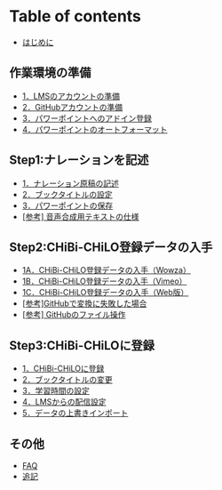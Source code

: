 # Table of contents

* [はじめに](README.md)

## 作業環境の準備 <a href="#prepare" id="prepare"></a>

* [1．LMSのアカウントの準備](prepare/lms.md)
* [2．GitHubアカウントの準備](prepare/github.md)
* [3．パワーポイントへのアドイン登録](prepare/powerpoint-1.md)
* [4．パワーポイントのオートフォーマット](prepare/powerpoint-2.md)

## Step1:ナレーションを記述 <a href="#narration" id="narration"></a>

* [1．ナレーション原稿の記述](narration/describe.md)
* [2．ブックタイトルの設定](narration/book-title.md)
* [3．パワーポイントの保存](narration/save-powerpoint.md)
* [\[参考\] 音声合成用テキストの仕様](narration/text.md)

## Step2:CHiBi-CHiLO登録データの入手 <a href="#video" id="video"></a>

* [1A．CHiBi-CHiLO登録データの入手（Wowza）](video/convert-wowza.md)
* [1B．CHiBi-CHiLO登録データの入手（Vimeo）](video/convert-vimeo.md)
* [1C．CHiBi-CHiLO登録データの入手（Web版）](video/convert-web.md)
* [\[参考\]GitHubで変換に失敗した場合](video/fail-conversion.md)
* [\[参考\] GitHubのファイル操作](video/github.md)

## Step3:CHiBi-CHiLOに登録 <a href="#chibi-chilo" id="chibi-chilo"></a>

* [1．CHiBi-CHiLOに登録](chibi-chilo/registration.md)
* [2．ブックタイトルの変更](chibi-chilo/2bukkutaitoruno.md)
* [3．学習時間の設定](chibi-chilo/learning-time.md)
* [4．LMSからの配信設定](chibi-chilo/lms.md)
* [5．データの上書きインポート](chibi-chilo/overwrite-import.md)

## その他 <a href="#other" id="other"></a>

* [FAQ](other/faq.md)
* [追記](other/license.md)
